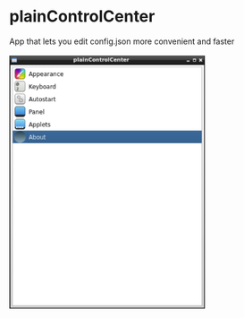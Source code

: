 # plainControlCenter

App that lets you edit config.json more convenient and faster<br><br>
<img src="pcc-scr-0.2.1.png" width="350">
